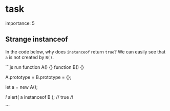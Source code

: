# task

importance: 5

## Strange instanceof

In the code below, why does `instanceof` return `true`? We can easily see that `a` is not created by `B()`.

\`\`\`js run function A\(\) {} function B\(\) {}

A.prototype = B.prototype = {};

let a = new A\(\);

_!_ alert\( a instanceof B \); // true _/!_

\`\`\`

